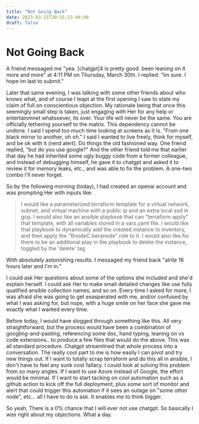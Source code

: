 ```yaml
---
title: "Not Going Back"
date: 2023-03-31T20:15:13-04:00
draft: false
---
```


# Not Going Back

A friend messaged me "yea. [chatgpt]4 is pretty good. been leaning on it more and more" at 4:11 PM on Thursday, March 30th.  I replied: "Im sure.  I hope im last to submit."  

Later that same evening, I was talking with some other friends about who knows what, and of course I leapt at the first opening I saw to state my claim of full on conscientious objection.  My rationale being that once this seemingly small step is taken, just engaging with Her for any help or entertainmnet whatsoever, its over.  Your life will never be the same.  You are officially tethering yourself to the matrix.  This dependency cannot be undone.  I said I spend too much time looking at screens as it is.  "From one black mirror to another, oh oh."  I said I wanted to live freely, think for myself, and be ok with it (nerd alert).  Do things the old fashioned way.  One friend replied, "but do you use google?"  And the other friend told me that earlier that day he had inherited some ugly buggy code from a former colleague, and instead of debugging himself, he gave it to chatgpt and asked it to review it for memory leaks, etc., and was able to fix the problem.  A one-two combo I'll never forget.   

So by the following morning (today), I had created an openai account and was prompting Her with inputs like: 

> I would like a parameterized terraform template for a virtual network, subnet, and virtual machine with a public ip and an extra local ssd in gcp.  I would also like an ansible playbook that can "terraform apply" that template, with all variables stored in a vars.yaml file.  I would like that playbook to dynamically add the created instance to inventory, and then apply the "RnodeC.beranode" role to it.  I would also like for there to be an additional play in the playbook to delete the instance, toggled by the 'delete' tag

With absolutely astonishing results.  I messaged my friend back "alrite 16 hours later and I'm in." 

I could ask Her questions about some of the options she included and she'd explain herself.  I could ask Her to make small detailed changes like use fully qualified ansible collection names, and so on.  Every time I asked for more, I was afraid she was going to get exasperated with me, and/or confused by what I was asking for, but nope, with a huge smile on her face she gave me exactly what I wanted every time.  

Before today, I would have slogged through something like this.  All very straightforward, but the process would have been a combination of googling-and-pasting, referencing some doc, hand typing, leaning on vs code extensions.. to produce a few files that would do the above.  This was all standard procedure.  Chatgpt streamlined that whole process into a conversation. The really cool part to me is how easily I can pivot and try new things out.  If I want to totally scrap terraform and do this all in ansible, I don't have to feel any sunk cost fallacy.  I could look at solving this problem from so many angles.  If I want to use Azure instead of Google, the effort would be minimal.  If I want to start tacking on cool automation such as a github action to kick off the full deployment, plus some sort of monitor and alert that could trigger this automation if it sees an outage on "some other node", etc... all I have to do is ask.  It enables me to think bigger.

So yeah, There is a 0% chance that I will ever not use chatgpt.  So basically I *was* right about my objections.  What a day.

